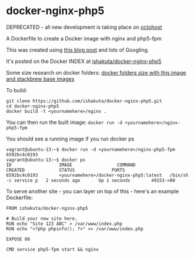 docker-nginx-php5
=================

DEPRECATED - all new development is taking place on [octohost](https://github.com/octohost/php5-nginx)

A Dockerfile to create a Docker image with nginx and php5-fpm

This was created using [this blog post](http://hotcashew.com/2013/07/lemp-stack-in-a-docker-io-container/) and lots of Googling.

It's posted on the Docker INDEX at [ishakuta/docker-nginx-php5](https://index.docker.io/u/ishakuta/docker-nginx-php5/)

Some size research on docker folders: [docker folders size with this image and stackbrew base images](https://gist.github.com/ishakuta/7542454)

To build:

```
git clone https://github.com/ishakuta/docker-nginx-php5.git
cd docker-nginx-php5
docker build -t <yournamehere>/nginx .
```

You can then run the built image: `docker run -d <yournamehere>/nginx-php5-fpm`

You should see a running image if you run docker ps

```
vagrant@ubuntu-13:~$ docker run -d <yournamehere>/nginx-php5-fpm
6592bc4c0193
vagrant@ubuntu-13:~$ docker ps
ID                  IMAGE                 COMMAND                CREATED             STATUS              PORTS
6592bc4c0193        <yournamehere>/docker-nginx-php5:latest   /bin/sh -c service p   2 seconds ago       Up 1 seconds        49153->80
```

To serve another site - you can layer on top of this - here's an example Dockerfile:

```
FROM ishakuta/docker-nginx-php5

# Build your new site here. 
RUN echo "Site 123 ABC" > /var/www/index.php
RUN echo "<?php phpinfo(); ?>" >> /var/www/index.php
 
EXPOSE 80
 
CMD service php5-fpm start && nginx
```

